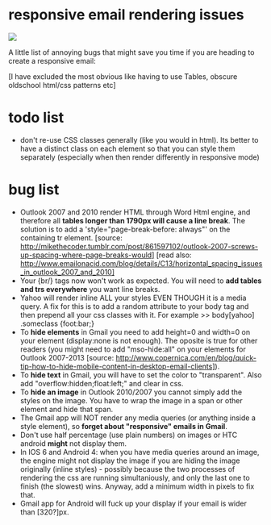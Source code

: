responsive email rendering issues
=================================

<img src="http://162.243.0.54/most-annoying-email/assets/img/useless-markup.png" style="margin:0 auto"/>


A little list of annoying bugs that might save you time if you are heading to create a responsive email:


[I have excluded the most obvious like having to use Tables, obscure oldschool html/css patterns etc]


todo list
=========
* don't re-use CSS classes generally (like you would in html). Its better to have a distinct class on each element so that you can style them separately (especially when then render differently in responsive mode)


bug list
========

* Outlook 2007 and 2010 render HTML through Word Html engine, and therefore all **tables longer than 1790px will cause a line break**. The solution is to add a 'style="page-break-before: always"' on the containing tr element. [source: http://mikethecoder.tumblr.com/post/861597102/outlook-2007-screws-up-spacing-where-page-breaks-would] [read also: http://www.emailonacid.com/blog/details/C13/horizontal_spacing_issues_in_outlook_2007_and_2010]
* Your {br/} tags now won't work as expected. You will need to **add tables and trs everywhere** you want line breaks.
* Yahoo will render inline ALL your styles EVEN THOUGH it is a media query. A fix for this is to add a random attribute to your body tag and then prepend all your css classes with it. For example <body yahoo> >> body[yahoo] .someclass {foot:bar;}
* To **hide elements** in Gmail you need to add height=0 and width=0 on your element (display:none is not enough). The oposite is true for other readers (you might need to add "mso-hide:all" on your elements for Outlook 2007-2013 [source: http://www.copernica.com/en/blog/quick-tip-how-to-hide-mobile-content-in-desktop-email-clients]).
* To **hide text** in Gmail, you will have to set the color to "transparent". Also add "overflow:hidden;float:left;" and clear in css.
* To **hide an image** in Outlook 2010/2007 you cannot simply add the styles on the image. You have to wrap the image in a span or other element and hide that span.
* The Gmail app will NOT render any media queries (or anything inside a style element), so **forget about "responsive" emails in Gmail**.
* Don't use half percentage (use plain numbers) on images or HTC android **might** not display them.
* In IOS 6 and Android 4: when you have media queries around an image, the engine might not display the image if you are hiding the image originally (inline styles) - possibly because the two processes of rendering the css are running simultaniously, and only the last one to finish (the slowest) wins. Anyway, add a minimum width in pixels to fix that.
* Gmail app for Android will fuck up your display if your email is wider than [320?]px.
